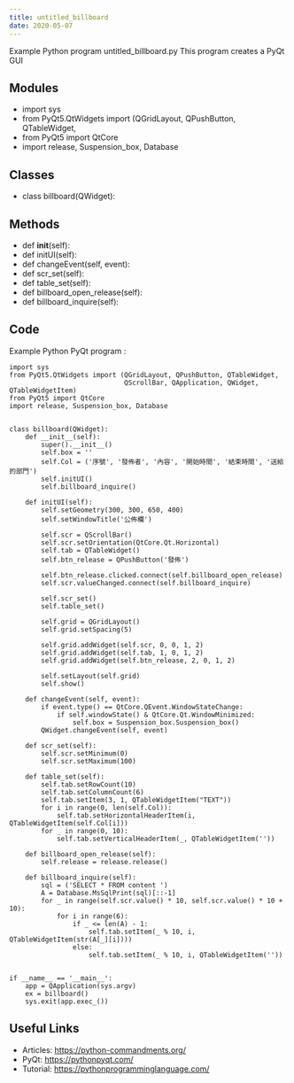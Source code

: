 ```yaml
---
title: untitled_billboard
date: 2020-05-07
---
```

Example Python program untitled_billboard.py
This program creates a PyQt GUI

## Modules

* import sys
* from PyQt5.QtWidgets import (QGridLayout, QPushButton, QTableWidget,
* from PyQt5 import QtCore
* import release, Suspension_box, Database

## Classes

* class billboard(QWidget):

## Methods

* def __init__(self):
* def initUI(self):
* def changeEvent(self, event):
* def scr_set(self):
* def table_set(self):
* def billboard_open_release(self):
* def billboard_inquire(self):

## Code

Example Python PyQt program :

    import sys
    from PyQt5.QtWidgets import (QGridLayout, QPushButton, QTableWidget,
                                 QScrollBar, QApplication, QWidget, QTableWidgetItem)
    from PyQt5 import QtCore
    import release, Suspension_box, Database
    
    
    class billboard(QWidget):
        def __init__(self):
            super().__init__()
            self.box = ''
            self.Col = ('序號', '發佈者', '內容', '開始時間', '結束時間', '送給的部門')
            self.initUI()
            self.billboard_inquire()
    
        def initUI(self):
            self.setGeometry(300, 300, 650, 400)
            self.setWindowTitle('公佈欄')
    
            self.scr = QScrollBar()
            self.scr.setOrientation(QtCore.Qt.Horizontal)
            self.tab = QTableWidget()
            self.btn_release = QPushButton('發佈')
    
            self.btn_release.clicked.connect(self.billboard_open_release)
            self.scr.valueChanged.connect(self.billboard_inquire)
    
            self.scr_set()
            self.table_set()
    
            self.grid = QGridLayout()
            self.grid.setSpacing(5)
    
            self.grid.addWidget(self.scr, 0, 0, 1, 2)
            self.grid.addWidget(self.tab, 1, 0, 1, 2)
            self.grid.addWidget(self.btn_release, 2, 0, 1, 2)
    
            self.setLayout(self.grid)
            self.show()
    
        def changeEvent(self, event):
            if event.type() == QtCore.QEvent.WindowStateChange:
                if self.windowState() & QtCore.Qt.WindowMinimized:
                    self.box = Suspension_box.Suspension_box()
            QWidget.changeEvent(self, event)
    
        def scr_set(self):
            self.scr.setMinimum(0)
            self.scr.setMaximum(100)
    
        def table_set(self):
            self.tab.setRowCount(10)
            self.tab.setColumnCount(6)
            self.tab.setItem(3, 1, QTableWidgetItem("TEXT"))
            for i in range(0, len(self.Col)):
                self.tab.setHorizontalHeaderItem(i, QTableWidgetItem(self.Col[i]))
            for _ in range(0, 10):
                self.tab.setVerticalHeaderItem(_, QTableWidgetItem(''))
    
        def billboard_open_release(self):
            self.release = release.release()
    
        def billboard_inquire(self):
            sql = ('SELECT * FROM content ')
            A = Database.MsSqlPrint(sql)[::-1]
            for _ in range(self.scr.value() * 10, self.scr.value() * 10 + 10):
                for i in range(6):
                    if _ <= len(A) - 1:
                        self.tab.setItem(_ % 10, i, QTableWidgetItem(str(A[_][i])))
                    else:
                        self.tab.setItem(_ % 10, i, QTableWidgetItem(''))
    
    
    if __name__ == '__main__':
        app = QApplication(sys.argv)
        ex = billboard()
        sys.exit(app.exec_())
    

## Useful Links

- Articles: https://python-commandments.org/
- PyQt: https://pythonpyqt.com/
- Tutorial: https://pythonprogramminglanguage.com/
